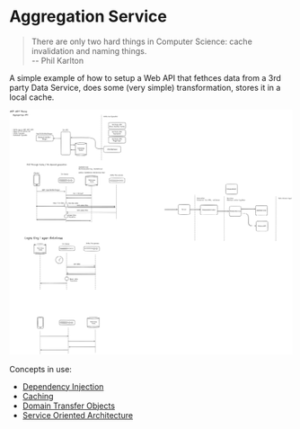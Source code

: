 # Aggregation Service

> There are only two hard things in Computer Science: cache invalidation and naming things.  
> -- Phil Karlton

A simple example of how to setup a Web API that fethces data from a 3rd party Data Service, does some (very simple) transformation, stores it in a local cache.

![Diagrams](/docs/aggragation-service.png)

Concepts in use:

- [Dependency Injection](https://learn.microsoft.com/en-us/aspnet/core/fundamentals/dependency-injection?view=aspnetcore-9.0)
- [Caching](https://en.wikipedia.org/wiki/Cache_(computing))
- [Domain Transfer Objects](https://www.baeldung.com/java-dto-pattern)
- [Service Oriented Architecture](https://en.wikipedia.org/wiki/Service-oriented_architecture)